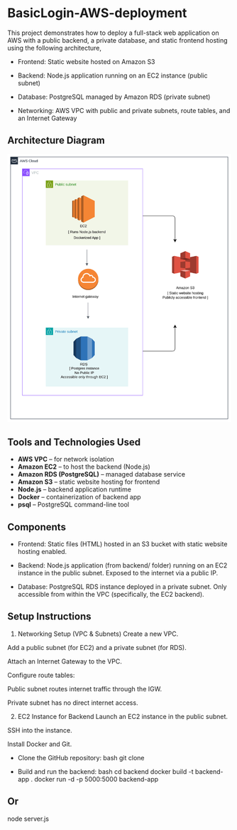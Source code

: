 # BasicLogin-AWS-deployment

This project demonstrates how to deploy a full-stack web application on AWS with a public backend, a private database, and static frontend hosting using the following architecture,

- Frontend: Static website hosted on Amazon S3

- Backend: Node.js application running on an EC2 instance (public subnet)

- Database: PostgreSQL managed by Amazon RDS (private subnet)

- Networking: AWS VPC with public and private subnets, route tables, and an Internet Gateway


## Architecture Diagram

![Architecture Diagram](Docs/Architecture.png)


## Tools and Technologies Used

- **AWS VPC** – for network isolation
- **Amazon EC2** – to host the backend (Node.js)
- **Amazon RDS (PostgreSQL)** – managed database service
- **Amazon S3** – static website hosting for frontend
- **Node.js** – backend application runtime
- **Docker** – containerization of backend app
- **psql** – PostgreSQL command-line tool


## Components
- Frontend:
Static files (HTML) hosted in an S3 bucket with static website hosting enabled.

- Backend:
Node.js application (from backend/ folder) running on an EC2 instance in the public subnet. Exposed to the internet via a public IP.

- Database:
PostgreSQL RDS instance deployed in a private subnet. Only accessible from within the VPC (specifically, the EC2 backend).


## Setup Instructions
1. Networking Setup (VPC & Subnets)
Create a new VPC.

Add a public subnet (for EC2) and a private subnet (for RDS).

Attach an Internet Gateway to the VPC.

Configure route tables:

Public subnet routes internet traffic through the IGW.

Private subnet has no direct internet access.


2. EC2 Instance for Backend
Launch an EC2 instance in the public subnet.

SSH into the instance.

Install Docker and Git.

- Clone the GitHub repository:
bash
git clone <this-repo-url>

- Build and run the backend:
bash
cd backend
docker build -t backend-app .
docker run -d -p 5000:5000 backend-app
## Or
node server.js



